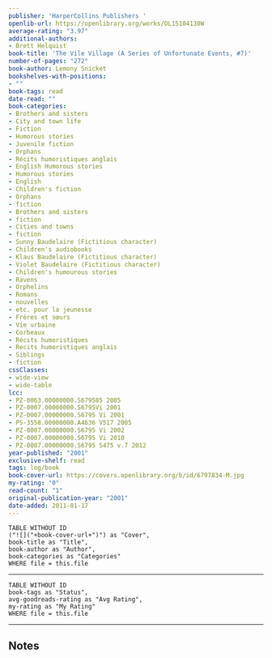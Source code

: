 ```yaml
---
publisher: 'HarperCollins Publishers '
openlib-url: https://openlibrary.org/works/OL15104130W
average-rating: "3.97"
additional-authors:
- Brett Helquist
book-title: 'The Vile Village (A Series of Unfortunate Events, #7)'
number-of-pages: "272"
book-author: Lemony Snicket
bookshelves-with-positions:
- ""
book-tags: read
date-read: ""
book-categories:
- Brothers and sisters
- City and town life
- Fiction
- Humorous stories
- Juvenile fiction
- Orphans
- Récits humoristiques anglais
- English Humorous stories
- Humorous stories
- English
- Children's fiction
- Orphans
- fiction
- Brothers and sisters
- fiction
- Cities and towns
- fiction
- Sunny Baudelaire (Fictitious character)
- Children's audiobooks
- Klaus Baudelaire (Fictitious character)
- Violet Baudelaire (Fictitious character)
- Children's humourous stories
- Ravens
- Orphelins
- Romans
- nouvelles
- etc. pour la jeunesse
- Frères et sœurs
- Vie urbaine
- Corbeaux
- Récits humoristiques
- Recits humoristiques anglais
- Siblings
- fiction
cssClasses:
- wide-view
- wide-table
lcc:
- PZ-0063.00000000.S679585 2005
- PZ-0007.00000000.S6795Vi 2001
- PZ-0007.00000000.S6795 Vi 2001
- PS-3558.00000000.A4636 V517 2005
- PZ-0007.00000000.S6795 Vi 2002
- PZ-0007.00000000.S6795 Vi 2010
- PZ-0007.00000000.S6795 S475 v.7 2012
year-published: "2001"
exclusive-shelf: read
tags: log/book
book-cover-url: https://covers.openlibrary.org/b/id/6797834-M.jpg
my-rating: "0"
read-count: "1"
original-publication-year: "2001"
date-added: 2011-01-17
---
```


```dataview
TABLE WITHOUT ID
("![]("+book-cover-url+")") as "Cover",
book-title as "Title",
book-author as "Author",
book-categories as "Categories"
WHERE file = this.file
```
---
```dataview
TABLE WITHOUT ID
book-tags as "Status",
avg-goodreads-rating as "Avg Rating",
my-rating as "My Rating"
WHERE file = this.file
```
---
## Notes


